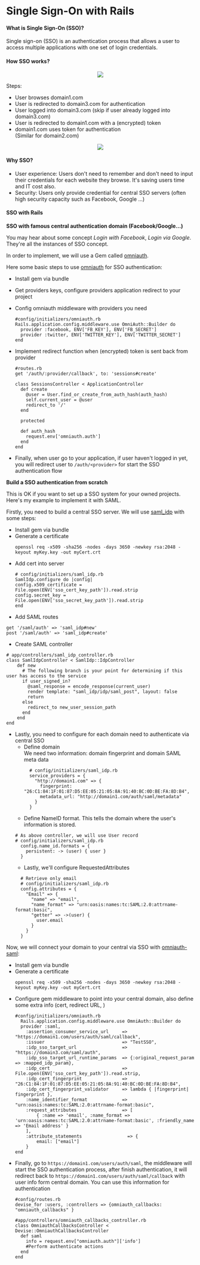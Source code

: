 # Single Sign-On with Rails

#### What is Single Sign-On (SSO)?
Single sign-on (SSO) is an authentication process that allows a user to access multiple applications with one set of login credentials. 

#### How SSO works?

<center>
  <img src="assets/images/sso-with-rails/flow.png" >
</center>

Steps:
- User browses domain1.com
- User is redirected to domain3.com for authentication
- User logged into domain3.com (skip if user already logged into domain3.com)
- User is redirected to domain1.com with a (encrypted) token
- domain1.com uses token for authentication
<br/>(Similar for domain2.com)

<center>
  <img src="assets/images/sso-with-rails/flow-explain.png" >
</center>

#### Why SSO?
- User experience: Users don't need to remember and don't need to input their credentials for each website they browse. It's saving users time and IT cost also. 
- Security: Users only provide credential for central SSO servers (often high security capacity such as Facebook, Google ...) 

#### SSO with Rails

**SSO with famous central authentication domain (Facebook/Google...)**

You may hear about some concept *Login with Facebook*, *Login via Google*. They're all the instances of SSO concept. 

In order to implement, we will use a Gem called [omniauth](https://github.com/omniauth/omniauth).

Here some basic steps to use [omniauth](https://github.com/omniauth/omniauth) for SSO authentication:
- Install gem via bundle
- Get providers keys, configure providers application redirect to your project
- Config omniauth middleware with providers you need
	````
	#config/initializers/omniauth.rb
	Rails.application.config.middleware.use OmniAuth::Builder do
	  provider :facebook, ENV['FB_KEY'], ENV['FB_SECRET']
	  provider :twitter, ENV['TWITTER_KEY'], ENV['TWITTER_SECRET']
	end
	````
- Implement redirect function when (encrypted) token is sent back from provider
	```
	#routes.rb
	get '/auth/:provider/callback', to: 'sessions#create'

	class SessionsController < ApplicationController
	  def create
	    @user = User.find_or_create_from_auth_hash(auth_hash)
	    self.current_user = @user
	    redirect_to '/'
	  end

	  protected

	  def auth_hash
	    request.env['omniauth.auth']
	  end
	end
	```

- Finally, when user go to your application, if user haven't logged in yet, you will redirect user to `/auth/<provider>` for start the SSO authentication flow

**Build a SSO authentication from scratch**

This is OK if you want to set up a SSO system for your owned projects. Here's my example to implement it with SAML.

Firstly, you need to build a central SSO server. We will use [saml_idp](https://github.com/saml-idp/saml_idp) with some steps:
- Install gem via bundle
- Generate a certificate
	```
	openssl req -x509 -sha256 -nodes -days 3650 -newkey rsa:2048 -keyout myKey.key -out myCert.crt
	```
- Add cert into server	
	```
	# config/initializers/saml_idp.rb
	SamlIdp.configure do |config|
    config.x509_certificate = File.open(ENV['sso_cert_key_path']).read.strip
    config.secret_key = File.open(ENV['sso_secret_key_path']).read.strip
	end
	```
- Add SAML routes 
```
get '/saml/auth' => 'saml_idp#new'
post '/saml/auth' => 'saml_idp#create'
```
- Create SAML controller
```
# app/controllers/saml_idp_controller.rb
class SamlIdpController < SamlIdp::IdpController
    def new
      # The following branch is your point for determining if this user has access to the service
      if user_signed_in?
        @saml_response = encode_response(current_user)
        render template: "saml_idp/idp/saml_post", layout: false
        return
      else
        redirect_to new_user_session_path
      end
    end
end
```
- Lastly, you need to configure for each domain need to authenticate via central SSO
  - Define domain
    <br/>
    We need two information: domain fingerprint and domain SAML meta data
    ```
      # config/initializers/saml_idp.rb
      service_providers = {
        "http://domain1.com" => {
          fingerprint: "26:C1:84:1F:01:87:D5:EE:05:21:05:8A:91:40:BC:0D:BE:FA:8D:B4",
          metadata_url: "http://domain1.com/auth/saml/metadata"
        }
      }
    ```
  - Define NameID format. This tells the domain where the user's information is stored.
  ```
  # As above controller, we will use User record
  # config/initializers/saml_idp.rb
    config.name_id.formats = {
      persistent: -> (user) { user }
    }
  ```
  - Lastly, we'll configure RequestedAttributes
  ```
    # Retrieve only email
    # config/initializers/saml_idp.rb
    config.attributes = {
      "Email" => {
        "name" => "email",
        "name_format" => "urn:oasis:names:tc:SAML:2.0:attrname-format:basic",
        "getter" => ->(user) {
          user.email
        }
      }
    }
  ```

Now, we will connect your domain to your central via SSO with [omniauth-saml](https://github.com/omniauth/omniauth-saml):
- Install gem via bundle
- Generate a certificate
  ```
  openssl req -x509 -sha256 -nodes -days 3650 -newkey rsa:2048 -keyout myKey.key -out myCert.crt
  ```
- Configure gem middleware to point into your central domain, also define some extra info (cert, redirect URL, )
  ```
  #config/initializers/omniauth.rb
    Rails.application.config.middleware.use OmniAuth::Builder do
    provider :saml,
      :assertion_consumer_service_url     => "https://domain1.com/users/auth/saml/callback",
      :issuer                             => "TestSSO",
      :idp_sso_target_url                 => "https://domain3.com/saml/auth",
      :idp_sso_target_url_runtime_params  => {:original_request_param => :mapped_idp_param},
      :idp_cert                           => File.open(ENV['sso_cert_key_path']).read.strip,
      :idp_cert_fingerprint               => "26:C1:84:1F:01:87:D5:EE:05:21:05:8A:91:40:BC:0D:BE:FA:8D:B4",
      :idp_cert_fingerprint_validator     => lambda { |fingerprint| fingerprint },
      :name_identifier_format             => "urn:oasis:names:tc:SAML:2.0:attrname-format:basic",
      :request_attributes                 => [
          { :name => 'email', :name_format => 'urn:oasis:names:tc:SAML:2.0:attrname-format:basic', :friendly_name => 'Email address' }
      ],
      :attribute_statements                 => {
          email: ["email"]
      }
  end
  ```
- Finally, go to `https://domain1.com/users/auth/saml`, the middleware will start the SSO authentication process, after finish authentication, it will redirect back to `https://domain1.com/users/auth/saml/callback` with user info form central domain. You can use this information for authentication
  ```
  #config/routes.rb
  devise_for :users, :controllers => {omniauth_callbacks: "omniauth_callbacks" }

  #app/controllers/omniauth_callbacks_controller.rb
  class OmniauthCallbacksController < Devise::OmniauthCallbacksController
    def saml
      info = request.env["omniauth.auth"]['info']
      #Perform authenticate actions
    end
  end
  ```


